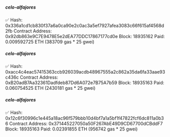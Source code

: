 ##### celo-alfajores
✅ Hash: 0x336a1cd1cb830f37a6a0ca90e2c0ac3a5ef7927afea3083c66f615af4568d2fb
Contract Address: 0x92db863e9C7E9478E5e2dEA77DDC17867177cd0e
Block: 18935162
Paid: 0.009592725 ETH (383709 gas * 25 gwei)


##### celo-alfajores
✅ Hash: 0xacc4c4eac57415363ccb926039acdb48967555a2c862a35da6fa33aae93c436c
Contract Address: 0xB20adB7Aa32361Dadfdeb87Dd6A072e7B75A7b59
Block: 18935163
Paid: 0.060754525 ETH (2430181 gas * 25 gwei)


##### celo-alfajores
✅ Hash: 0x12c6f30996c1e445a18ac96f579bbb10d4bf7a1a5bf1f47822fcf6dc811a0b36
Contract Address: 0x371445227050a50F267AbE49D9CD67700dCBddF7
Block: 18935163
Paid: 0.02391855 ETH (956742 gas * 25 gwei)
